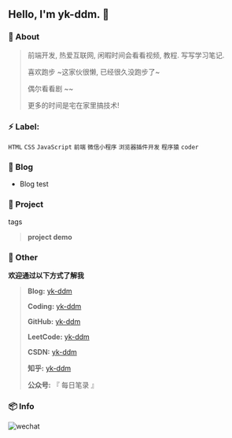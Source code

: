 
## Hello, I'm yk-ddm. 🤪

### :eyes: About

> 前端开发, 热爱互联网, 闲暇时间会看看视频, 教程. 写写学习笔记.
>
> 喜欢跑步 ~这家伙很懒, 已经很久没跑步了~
>
> 偶尔看看剧 ~~
>
> 更多的时间是宅在家里搞技术!

### :zap: Label:

`HTML`   `CSS`  `JavaScript` `前端`  `微信小程序`  `浏览器插件开发`  `程序猿`  `coder`

### :bookmark: Blog
<!-- BLOGPOSTS:START -->

- Blog test
  <!-- BLOGPOSTS:END -->

### :pushpin: Project

tags

> **project demo** 

### :speech_balloon: Other

**欢迎通过以下方式了解我**

> **Blog:** [ yk-ddm ](https://blog.nowcoder.net/helloworldyk)
>
> **Coding:** [yk-ddm](https://yk-ddm.coding.net/p/yk-ddm/d/yk-ddm.github.io/git)
>
> **GitHub:** [yk-ddm](https://github.com/yk-ddm)
>
> **LeetCode:** [ yk-ddm ](https://leetcode-cn.com/u/yk-ddm/)
>
> **CSDN:** [ yk-ddm ](https://blog.csdn.net/yk_ddm)
>
> **知乎:** [ yk-ddm ](https://www.zhihu.com/people/yk-ddm)
>
> **公众号:** 『 每日笔录 』


### 📦 Info


![wechat](https://upload.jianshu.io/users/qrcodes/26881018/QQ%E5%9B%BE%E7%89%8720210816171439.jpg?imageMogr2/auto-orient/strip|imageView2/1/w/320/h/320)


